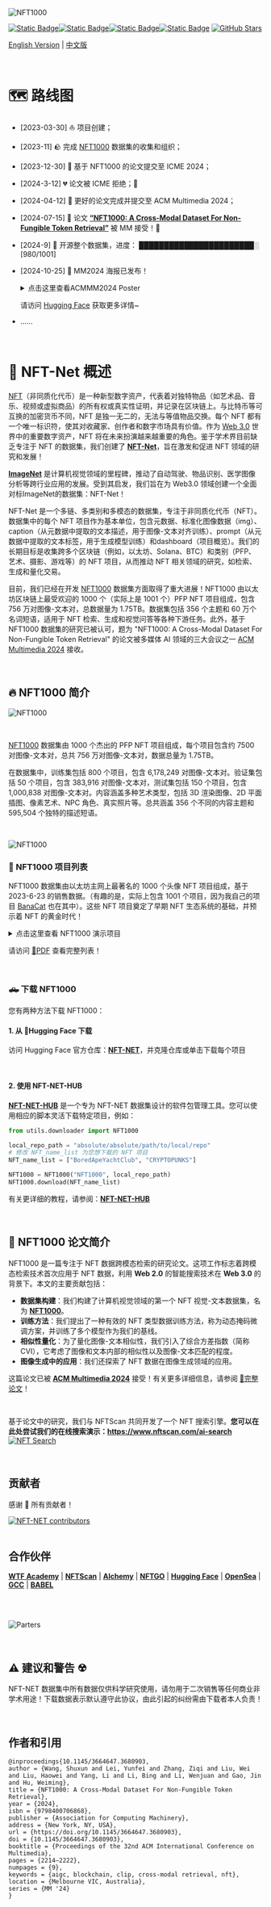 
![NFT1000](assets/NFT_NET.png)



[![Static Badge](https://img.shields.io/badge/%F0%9F%A4%97%20Huggingface-NFT%20NET-orange?style=flat&logoColor=%23FFD21E)](https://huggingface.co/datasets/shuxunoo/NFT-Net)[![Static Badge](https://img.shields.io/badge/arXiv-2402.16872%20-B31B1B?style=flat&logo=arxiv&link=https%3A%2F%2Farxiv.org%2Fabs%2F2402.16872)](https://arxiv.org/abs/2402.16872)[![Static Badge](https://img.shields.io/badge/%F0%9F%95%B9%EF%B8%8F%20NFTScan-demo-blue?style=flat)](https://www.nftscan.com/ai-search)[![Static Badge](https://img.shields.io/badge/Github-NFT_NET_HUB-blue?style=flat&logo=github&logoColor=%23181717&labelColor=%23ffffff&color=%23ffe411&link=https%3A%2F%2Fgithub.com%2FShuxunoO%2FNFT-NET-Hub)](https://github.com/ShuxunoO/NFT-NET-Hub)
[![GitHub Stars](https://img.shields.io/github/stars/ShuxunoO/NFT-Net?style=social)](https://github.com/ShuxunoO/NFT-Net)

[English Version](README.md) | [中文版](README_ZH.md)

<br>


# 🗺︎ 路线图

- [2023-03-30] ⛵ 项目创建；
- [2023-11] 🪨 完成 [NFT1000](https://huggingface.co/datasets/shuxunoo/NFT-Net/tree/main/NFT1000) 数据集的收集和组织；
- [2023-12-30] 📄 基于 NFT1000 的论文提交至 ICME 2024；
- [2024-3-12] 💔 论文被 ICME 拒绝；🩶
- [2024-04-12] 📄 更好的论文完成并提交至 ACM Multimedia 2024；
- [2024-07-15] 🥳 论文 [**“NFT1000: A Cross-Modal Dataset For Non-Fungible Token Retrieval”**](https://openreview.net/forum?id=xUtNrKH8iB&noteId=xUtNrKH8iB) 被 MM 接受！🎊
- [2024-9] 💾 开源整个数据集，进度： ███████████████████████░ [980/1001]
- [2024-10-25] 🎉 MM2024 海报已发布！  
    <details>
      <summary>点击这里查看ACMMM2024 Poster</summary>
      <img src="assets/ACMMM2024-Poster.png" alt="NFT1000 Poster">
    </details>


  请访问 [Hugging Face](https://huggingface.co/datasets/shuxunoo/NFT-Net) 获取更多详情~

- ……

<br>

# 📸 NFT-Net 概述

[NFT](https://zh.wikipedia.org/wiki/NFT)（非同质化代币）是一种新型数字资产，代表着对独特物品（如艺术品、音乐、视频或虚拟商品）的所有权或真实性证明，并记录在区块链上。与比特币等可互换的加密货币不同，NFT 是独一无二的，无法与等值物品交换。每个 NFT 都有一个唯一标识符，使其对收藏家、创作者和数字市场具有价值。作为 [Web 3.0](https://zh.wikipedia.org/wiki/Web3) 世界中的重要数字资产，NFT 将在未来扮演越来越重要的角色。鉴于学术界目前缺乏专注于 NFT 的数据集，我们创建了 **[NFT-Net](https://huggingface.co/datasets/shuxunoo/NFT-Net)**，旨在激发和促进 NFT 领域的研究和发展！

**[ImageNet](https://www.image-net.org/)** 是计算机视觉领域的里程碑，推动了自动驾驶、物品识别、医学图像分析等跨行业应用的发展。受到其启发，我们旨在为 Web3.0 领域创建一个全面对标ImageNet的数据集：NFT-Net！

NFT-Net 是一个多链、多类别和多模态的数据集，专注于非同质化代币（NFT）。数据集中的每个 NFT 项目作为基本单位，包含元数据、标准化图像数据（img）、caption（从元数据中提取的文本描述，用于图像-文本对齐训练）、prompt（从元数据中提取的文本标签，用于生成模型训练）和dashboard（项目概览）。我们的长期目标是收集跨多个区块链（例如，以太坊、Solana、BTC）和类别（PFP、艺术、摄影、游戏等）的 NFT 项目，从而推动 NFT 相关领域的研究，如检索、生成和量化交易。

目前，我们已经在开发 [NFT1000](https://huggingface.co/datasets/shuxunoo/NFT-Net/tree/main/NFT1000) 数据集方面取得了重大进展！NFT1000 由以太坊区块链上最受欢迎的 1000 个（实际上是 1001 个）PFP NFT 项目组成，包含 756 万对图像-文本对，总数据量为 1.75TB。数据集包括 356 个主题和 60 万个名词短语，适用于 NFT 检索、生成和视觉问答等各种下游任务。此外，基于 NFT1000 数据集的研究已被认可，题为 "NFT1000: A Cross-Modal Dataset For Non-Fungible Token Retrieval" 的论文被多媒体 AI 领域的三大会议之一 [ACM Multimedia 2024](https://2024.acmmm.org/registration) 接收。

<br>

## 🔥 NFT1000 简介

![NFT1000](assets/NFT1000.gif)

<br>

[NFT1000](https://huggingface.co/datasets/shuxunoo/NFT-Net/tree/main/NFT1000) 数据集由 1000 个杰出的 PFP NFT 项目组成，每个项目包含约 7500 对图像-文本对，总共 756 万对图像-文本对，数据总量为 1.75TB。

在数据集中，训练集包括 800 个项目，包含 6,178,249 对图像-文本对。验证集包括 50 个项目，包含 383,916 对图像-文本对，测试集包括 150 个项目，包含 1,000,838 对图像-文本对。内容涵盖多种艺术类型，包括 3D 渲染图像、2D 平面插图、像素艺术、NPC 角色、真实照片等。总共涵盖 356 个不同的内容主题和 595,504 个独特的描述短语。

<br>

![NFT1000](assets/NFT1000.png)

### 📃 NFT1000 项目列表

NFT1000 数据集由以太坊主网上最著名的 1000 个头像 NFT 项目组成，基于 2023-6-23 的销售数据。（有趣的是，实际上包含 1001 个项目，因为我自己的项目 [BanaCat](https://opensea.io/collection/banacat-v2) 也在其中）。这些 NFT 项目奠定了早期 NFT 生态系统的基础，并预示着 NFT 的黄金时代！

<details>
<summary>点击这里查看 NFT1000 演示项目</summary>

  | index | NFT_name | collected_tokens | index | NFT_name | collected_tokens | index | NFT_name | collected_tokens | index | NFT_name | collected_tokens | index | NFT_name | collected_tokens |
  |-------|----------|------------------|-------|----------|------------------|-------|----------|------------------|-------|----------|------------------|-------|----------|------------------|
  | 1     | [BoredApeYachtClub](http://www.boredapeyachtclub.com/) | 10000 | 2     | [CRYPTOPUNKS](https://cryptopunks.app/) | 10000 | 3     | [MutantApeYachtClub](https://boredapeyachtclub.com/#/home) | 19482 | 4     | [Azuki](http://www.azuki.com) | 10000 | 5     | [CloneX](http://www.rtfkt.com) | 19485 |
  | 6     | [Moonbirds](https://proof.xyz/moonbirds) | 10000 | 7     | [Doodles](https://doodles.app) | 10000 | 8     | [BoredApeKennelClub](http://boredapeyachtclub.com/#/kennel-club) | 9597 | 9     | [Cool Cats](http://coolcatsnft.com) | 9965 | 10    | [Beanz](https://www.azuki.com/beanz) | 19950 |
  | 11    | [PudgyPenguins](https://www.pudgypenguins.com/) | 8888 | 12    | [Cryptoadz](https://cryptoadz.io) | 7024 | 13    | [World Of Women](http://worldofwomen.art) | 10000 | 14    | [CyberKongz](http://cyberkongz.com) | 5000 | 15    | [0N1 Force](https://0N1force.com) | 7777 |
  | 16    | [MekaVerse](https://themekaverse.com/) | 8888 | 17    | [HAPE PRIME](https://hape.io/) | 8192 | 18    | [mfers](https://opensea.io/collection/mfers) | 10000 | 19    | [projectPXN](http://phantom.sh) | 10000 | 20    | [Karafuru](http://karafuru.io) | 5555 |
  | 21    | [Invisible Friends](https://invisiblefriends.io) | 5000 | 22    | [FLUF](https://fluf.world/) | 10000 | 23    | [Milady](https://miladymaker.net) | 10000 | 24    | [goblintown](https://goblintown.wtf/) | 9999 | 25    | [Phanta Bear](https://ezek.io/) | 10000 |
  | 26    | [CyberKongz VX](http://cyberkongz.com) | 14672 | 27    | [KaijuKingz](https://kaijukingz.io/#/) | 9999 | 28    | [Prime Ape Planet](https://primeplanet.io/) | 7979 | 29    | [Lazy Lions](http://lazylionsnft.com) | 10000 | 30    | [3Landers](https://3landersnft.com/) | 9981 |
  | 31    | [The Doge Pound](https://thedogepoundnft.com/) | 10000 | 32    | [DeadFellaz](https://deadfellaz.io) | 10000 | 33    | [World Of Women Galaxy](https://worldofwomen.art/wow-galaxy) | 20789 | 34    | [ALIENFRENS](http://alienfrens.io) | 10000 | 35    | [VOX Series 1](http://collectvox.com) | 8889 |
  | 36    | [Hashmasks](https://www.thehashmasks.com/) | 16355 | 37    | [Psychedelics Anonymous Genesis](https://psychedelicsanonymous.com/) | 9595 | 38    | [VeeFriends Series 2](https://series2.veefriends.com) | 55554 | 39    | [RENGA](https://renga.app/) | 8898 | 40    | [CoolmansUniverse](https://coolmansuniverse.com/) | 10000 |
  | 41    | [Art Gobblers](https://artgobblers.com/) | 9988 | 42    | [SupDucks](https://www.supducks.com/) | 9916 | 43    | [Jungle Freaks](http://junglefreaks.io) | 10000 | 44    | [Sneaky Vampire Syndicate](https://svs.gg) | 8888 | 45    | [SuperNormalbyZipcy](https://opensea.io/collection/slokh) | 8851 |
  | 46    | [Nakamigos](https://nakamigos.io/) | 20000 | 47    | [Impostors Genesis](https://impostors.gg) | 10420 | 48    | [Potatoz](https://www.memeland.com/potatoz) | 9999 | 49    | [CryptoSkulls](https://cryptoskulls.com) | 10000 | 50    | [Moonbirds Oddities](https://www.oddities.xyz/) | 10000 |
  | 51    | [RumbleKongLeague](http://www.rumblekongleague.com) | 10000 | 52    | [MURI](https://www.muri.soy/) | 10000 | 53    | [Galactic Apes](https://opensea.io/collection/galacticapes) | 9998 | 54    | [Lives of Asuna](https://livesofasuna.com) | 9997 | 55    | [My Pet Hooligan](http://mypethooligan.com) | 8888 |
  | 56    | [Murakami.Flowers](https://murakamiflowers.kaikaikiki.com/) | 10105 | 57    | [Kiwami](https://kiwami.app/) | 10000 | 58    | [SHIBOSHIS](https://shiboshis.shibaswap.com/#/) | 10000 | 59    | [Sappy Seals](https://sappyseals.io) | 10000 | 60    | [DEGEN TOONZ](https://degentoonz.io) | 8888 |
  | 61    | [Killer GF](https://killergf.com/) | 7777 | 62    | [CryptoMories](https://cryptomories.iwwon.com/home) | 9583 | 63    | [Crypto Bull Society](http://cryptobullsociety.com) | 7777 | 64    | [CryptoBatz by Ozzy Osbourne](https://www.cryptobatz.com/) | 9666 | 65    | [Quirkies](https://quirkies.io/) | 5000 |
  | 66    | [Robotos](https://www.robotos.art) | 9999 | 67    | [Tubby Cats](http://tubbycats.xyz) | 20000 | 68    | [Chain Runners](http://chainrunners.xyz) | 10000 | 69    | [MutantCats](https://mutantverse.io/) | 9698 | 70    | [Boss Beauties](http://www.bossbeauties.com) | 9999 |
  | 71    | [OnChainMonkey](https://onchainmonkey.com/) | 9501 | 72    | [Rektguy](https://rektguy.com) | 8814 | 73    | [Desperate ApeWives](https://desperateapewives.com) | 10000 | 74    | [DigiDaigaku](https://digidaigaku.com/) | 2022 | 75    | [DeGods](https://degods.com) | 9066 |
  | 76    | [apekidsclub](http://www.apekidsclub.io) | 9999 | 77    | [The Humanoids](http://thehumanoids.com) | 9901 | 78    | [Sevens Token](https://thesevensofficial.com/) | 7000 | 79    | [Akutars](https://www.aku.world/) | 15000 | 80    | [HypeBears](http://hypebears.io) | 10000 |
  | 81    | [Hero](https://raid.party/) | 5205 | 82    | [KIA](https://koalaintelligence.agency) | 9998 | 83    | [inbetweeners](https://www.inbetweeners.io/) | 10777 | 84    | [C-01 Official Collection](https://c-01nft.io/) | 8887 | 85    | [Imaginary Ones](https://imaginaryones.com) | 8888 |
  | 86    | [ZombieClub Token](https://zombieclub.io/) | 5478 | 87    | [Groupies](http://os.peacevoid.world) | 10000 | 88    | [Valhalla](http://joinvalhalla.com) | 9000 | 89    | [MOAR by Joan Cornella](https://joancornella.fwenclub.com/) | 5555 | 90    | [Wizards & Dragons Game](https://wnd.game/) | 45519 |
  | 91    | [the littles NFT](http://thelittles.io) | 10000 | 92    | [The Heart Project](http://heartnfts.io) | 9931 | 93    | [CryptoDads](http://www.CryptoDadsNFT.com) | 10000 | 94    | [Chimpers](https://www.chimpers.xyz/) | 5555 | 95    | [Crypto Chicks](https://www.cryptochicks.app/) | 9970 |
  | 96    | [VOX Series 2](http://collectvox.com) | 8473 | 97    | [WonderPals](http://www.wonderpals.com) | 10000 | 98    | [LilPudgys](https://www.pudgypenguins.com/) | 21243 | 99    | [a KID called BEAST](https://akidcalledbeast.com) | 9631 | 100   | [Akuma](https://www.akumaorigins.com) | 5553 |
  | ...   | ...      | ...              | ...   | ...      | ...              | ...   | ...      | ...              | ...   | ...      | ...              | ...   | ...      | ...              |
  | 1000  | [Women Unite - 10k Assemble](https://opensea.io/collection/women-unite-10k-assemble) | 6991 | 1001  | [BanaCat](https://opensea.io/collection/banacat-v2) | 9710 |       |                  |       |       |                  |       |       |                  |       |

</details>

请访问 [📃PDF](assets/Details_of_NFT_collections_in_the_NFT1000_dataset.pdf) 查看完整列表！

<br>

### 🛻 下载 NFT1000
您有两种方法下载 NFT1000：
#### 1. 从 🤗Hugging Face 下载

访问 Hugging Face 官方仓库：[**NFT-NET**](https://huggingface.co/datasets/shuxunoo/NFT-Net/tree/main/NFT1000)，并克隆仓库或单击下载每个项目

<br>

#### 2. 使用 NFT-NET-HUB

[**NFT-NET-HUB**](https://github.com/ShuxunoO/NFT-NET-Hub) 是一个专为 NFT-NET 数据集设计的软件包管理工具。您可以使用相应的脚本灵活下载特定项目，例如：

```python
from utils.downloader import NFT1000

local_repo_path = "absolute/absolute/path/to/local/repo"
# 修改 NFT_name_list 为您想下载的 NFT 项目
NFT_name_list = ["BoredApeYachtClub", "CRYPTOPUNKS"]

NFT1000 = NFT1000("NFT1000", local_repo_path)
NFT1000.download(NFT_name_list)
```

有关更详细的教程，请参阅：[**NFT-NET-HUB**](https://github.com/ShuxunoO/NFT-NET-Hub)

<br>

## 📄 NFT1000 论文简介

NFT1000 是一篇专注于 NFT 数据跨模态检索的研究论文。这项工作标志着跨模态检索技术首次应用于 NFT 数据，利用 **Web 2.0** 的智能搜索技术在 **Web 3.0** 的背景下。本文的主要贡献包括：

- **数据集构建**：我们构建了计算机视觉领域的第一个 NFT 视觉-文本数据集，名为 **[NFT1000](https://huggingface.co/datasets/shuxunoo/NFT-Net/tree/main/NFT1000)**。
- **训练方法**：我们提出了一种有效的 NFT 类型数据训练方法，称为动态掩码微调方案，并训练了多个模型作为我们的基线。
- **相似性量化**：为了量化图像-文本相似性，我们引入了综合方差指数（简称 CVI），它考虑了图像和文本内部的相似性以及图像-文本匹配的程度。
- **图像生成中的应用**：我们还探索了 NFT 数据在图像生成领域的应用。

这篇论文已被 [**ACM Multimedia 2024**](https://openreview.net/forum?id=xUtNrKH8iB&noteId=xUtNrKH8iB) 接受！有关更多详细信息，请参阅 [📄完整论文](https://arxiv.org/abs/2402.16872)！

<br>

基于论文中的研究，我们与 NFTScan 共同开发了一个 NFT 搜索引擎。**您可以在此处尝试我们的在线搜索演示：https://www.nftscan.com/ai-search**
[![NFT Search](assets/NFT_Search_banner_v3.png)](https://www.nftscan.com/ai-search)

<br>

## 贡献者

感谢 🙏 所有贡献者！

<a href="https://github.com/ShuxunoO/NFT-Net/graphs/contributors">
<img src="https://contrib.rocks/image?repo=ShuxunoO/NFT-Net" alt="NFT-NET contributors"></a>

<br>
<br>

## 合作伙伴

[**WTF Academy**](https://www.wtf.academy/) | [**NFTScan**](https://www.nftscan.com/) | [**Alchemy**](https://www.alchemy.com/) | [**NFTGO**](https://nftgo.io/ethereum) | [**Hugging Face**](https://huggingface.co/) | [**OpenSea**](https://opensea.io/) | [**GCC**](https://www.gccofficial.org/) | [**BABEL**](https://metalanguage.notion.site/BABEL-AGI-d9d6572ac4c543679ec87c93a7a20c1f)

<br>
<br>

![Parters](assets/Parter.png)

<br>

## ⚠ 建议和警告 ☢
NFT-NET 数据集中所有数据仅供科学研究使用，请勿用于二次销售等任何商业非学术用途！下载数据表示默认遵守此协议，由此引起的纠纷需由下载者本人负责！

<br>

## 作者和引用

```
@inproceedings{10.1145/3664647.3680903,
author = {Wang, Shuxun and Lei, Yunfei and Zhang, Ziqi and Liu, Wei and Liu, Haowei and Yang, Li and Li, Bing and Li, Wenjuan and Gao, Jin and Hu, Weiming},
title = {NFT1000: A Cross-Modal Dataset For Non-Fungible Token Retrieval},
year = {2024},
isbn = {9798400706868},
publisher = {Association for Computing Machinery},
address = {New York, NY, USA},
url = {https://doi.org/10.1145/3664647.3680903},
doi = {10.1145/3664647.3680903},
booktitle = {Proceedings of the 32nd ACM International Conference on Multimedia},
pages = {2214–2222},
numpages = {9},
keywords = {aigc, blockchain, clip, cross-modal retrieval, nft},
location = {Melbourne VIC, Australia},
series = {MM '24}
}
```

